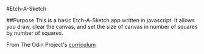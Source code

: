 #Etch-A-Sketch

##Purpose
This is a basic Etch-A-Sketch app written in javascript. It allows you draw, clear the canvas,
 and set the size of canvas in number of squares by number of squares.

 From The Odin Project's [curriculum](https://www.theodinproject.com/courses/web-development-101/lessons/etch-a-sketch-project)